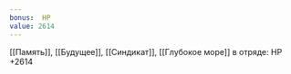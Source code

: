 ```yaml
---
bonus:  HP 
value: 2614
---
```

[[Память]], [[Будущее]], [[Синдикат]], [[Глубокое море]] в отряде: HP +2614
